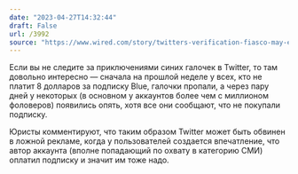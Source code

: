 ```yaml
---
date: "2023-04-27T14:32:44"
draft: False
url: /3992
source: "https://www.wired.com/story/twitters-verification-fiasco-may-end-in-court/"
---
```


Если вы не следите за приключениями синих галочек в Twitter, то там довольно интересно — сначала на прошлой неделе у всех, кто не платит 8 долларов за подписку Blue, галочки пропали, а через пару дней у некоторых (в основном у аккаунтов более чем с миллионом фоловеров) появились опять, хотя все они сообщают, что не покупали подписку.

Юристы комментируют, что таким образом Twitter может быть обвинен в ложной рекламе, когда у пользователей создается впечатление, что автор аккаунта (вполне попадающий по охвату в категорию СМИ) оплатил подписку и значит им тоже надо.
